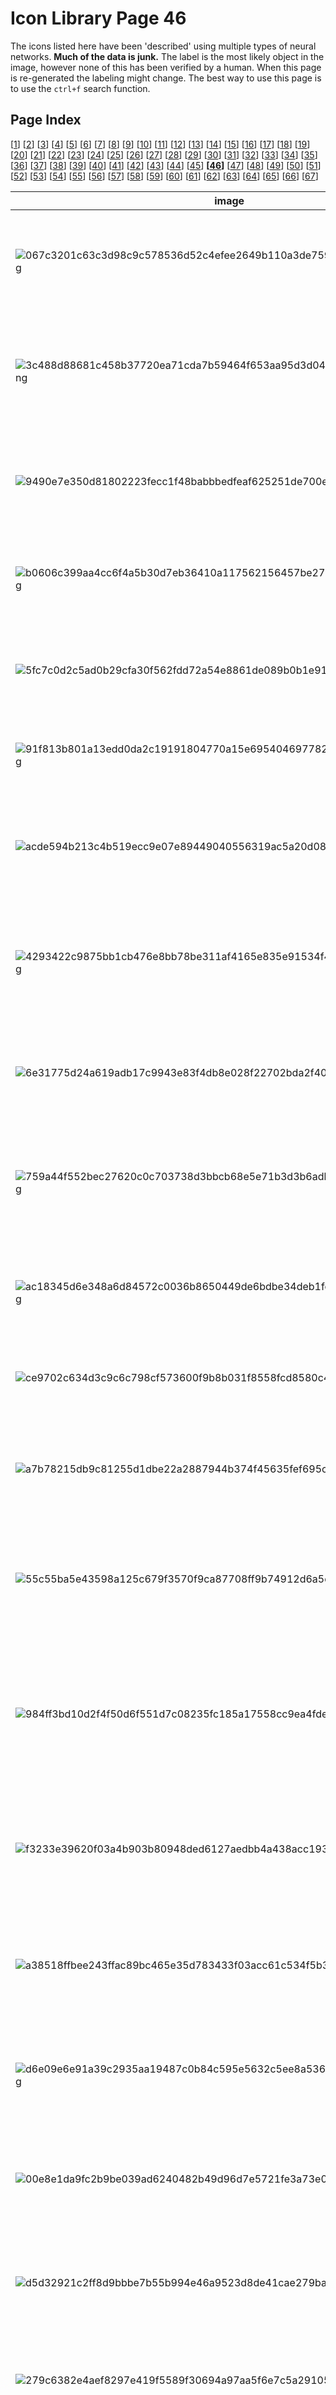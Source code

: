 # Icon Library Page 46

The icons listed here have been 'described' using multiple types of neural networks. **Much of the data is junk.** The label is the most likely object in the image, however none of this has been verified by a human. When this page is re-generated the labeling might change.
The best way to use this page is to use the `ctrl+f` search function.

## Page Index

[[1](/toyo/icons/icon_library_page_01.md)] [[2](/toyo/icons/icon_library_page_02.md)] [[3](/toyo/icons/icon_library_page_03.md)] [[4](/toyo/icons/icon_library_page_04.md)] [[5](/toyo/icons/icon_library_page_05.md)] [[6](/toyo/icons/icon_library_page_06.md)] [[7](/toyo/icons/icon_library_page_07.md)] [[8](/toyo/icons/icon_library_page_08.md)] [[9](/toyo/icons/icon_library_page_09.md)] [[10](/toyo/icons/icon_library_page_10.md)] [[11](/toyo/icons/icon_library_page_11.md)] [[12](/toyo/icons/icon_library_page_12.md)] [[13](/toyo/icons/icon_library_page_13.md)] [[14](/toyo/icons/icon_library_page_14.md)] [[15](/toyo/icons/icon_library_page_15.md)] [[16](/toyo/icons/icon_library_page_16.md)] [[17](/toyo/icons/icon_library_page_17.md)] [[18](/toyo/icons/icon_library_page_18.md)] [[19](/toyo/icons/icon_library_page_19.md)] [[20](/toyo/icons/icon_library_page_20.md)] [[21](/toyo/icons/icon_library_page_21.md)] [[22](/toyo/icons/icon_library_page_22.md)] [[23](/toyo/icons/icon_library_page_23.md)] [[24](/toyo/icons/icon_library_page_24.md)] [[25](/toyo/icons/icon_library_page_25.md)] [[26](/toyo/icons/icon_library_page_26.md)] [[27](/toyo/icons/icon_library_page_27.md)] [[28](/toyo/icons/icon_library_page_28.md)] [[29](/toyo/icons/icon_library_page_29.md)] [[30](/toyo/icons/icon_library_page_30.md)] [[31](/toyo/icons/icon_library_page_31.md)] [[32](/toyo/icons/icon_library_page_32.md)] [[33](/toyo/icons/icon_library_page_33.md)] [[34](/toyo/icons/icon_library_page_34.md)] [[35](/toyo/icons/icon_library_page_35.md)] [[36](/toyo/icons/icon_library_page_36.md)] [[37](/toyo/icons/icon_library_page_37.md)] [[38](/toyo/icons/icon_library_page_38.md)] [[39](/toyo/icons/icon_library_page_39.md)] [[40](/toyo/icons/icon_library_page_40.md)] [[41](/toyo/icons/icon_library_page_41.md)] [[42](/toyo/icons/icon_library_page_42.md)] [[43](/toyo/icons/icon_library_page_43.md)] [[44](/toyo/icons/icon_library_page_44.md)] [[45](/toyo/icons/icon_library_page_45.md)] **[[46](/toyo/icons/icon_library_page_46.md)]** [[47](/toyo/icons/icon_library_page_47.md)] [[48](/toyo/icons/icon_library_page_48.md)] [[49](/toyo/icons/icon_library_page_49.md)] [[50](/toyo/icons/icon_library_page_50.md)] [[51](/toyo/icons/icon_library_page_51.md)] [[52](/toyo/icons/icon_library_page_52.md)] [[53](/toyo/icons/icon_library_page_53.md)] [[54](/toyo/icons/icon_library_page_54.md)] [[55](/toyo/icons/icon_library_page_55.md)] [[56](/toyo/icons/icon_library_page_56.md)] [[57](/toyo/icons/icon_library_page_57.md)] [[58](/toyo/icons/icon_library_page_58.md)] [[59](/toyo/icons/icon_library_page_59.md)] [[60](/toyo/icons/icon_library_page_60.md)] [[61](/toyo/icons/icon_library_page_61.md)] [[62](/toyo/icons/icon_library_page_62.md)] [[63](/toyo/icons/icon_library_page_63.md)] [[64](/toyo/icons/icon_library_page_64.md)] [[65](/toyo/icons/icon_library_page_65.md)] [[66](/toyo/icons/icon_library_page_66.md)] [[67](/toyo/icons/icon_library_page_67.md)] 

| image | labels |
| - | - |
| ![067c3201c63c3d98c9c578536d52c4efee2649b110a3de7590c6081b8b334448.png](/img/icons/067c3201c63c3d98c9c578536d52c4efee2649b110a3de7590c6081b8b334448.png) | person, Persian cat, macaque, analog clock, polecat, book jacket, dust cover, dust jacket, dust wrapper |
| ![3c488d88681c458b37720ea71cda7b59464f653aa95d3d04613477507390861b.png](/img/icons/3c488d88681c458b37720ea71cda7b59464f653aa95d3d04613477507390861b.png) | person, Windsor tie, Band Aid, Windsor tie, Windsor tie, book jacket, dust cover, dust jacket, dust wrapper |
| ![9490e7e350d81802223fecc1f48babbbedfeaf625251de700e5b9a529aac240a.png](/img/icons/9490e7e350d81802223fecc1f48babbbedfeaf625251de700e5b9a529aac240a.png) | spaceship, analog clock, magnetic compass, modem, analog clock, pick, plectrum, plectron |
| ![b0606c399aa4cc6f4a5b30d7eb36410a117562156457be272bdf8182c64c5517.png](/img/icons/b0606c399aa4cc6f4a5b30d7eb36410a117562156457be272bdf8182c64c5517.png) | dog, chain saw, chainsaw, stopwatch, moving van, spatula, pick, plectrum, plectron |
| ![5fc7c0d2c5ad0b29cfa30f562fdd72a54e8861de089b0b1e915b3b65c917cbe3.png](/img/icons/5fc7c0d2c5ad0b29cfa30f562fdd72a54e8861de089b0b1e915b3b65c917cbe3.png) | spaceship, pick, plectrum, plectron, chain saw, digital clock, spatula, chain saw, chainsaw |
| ![91f813b801a13edd0da2c19191804770a15e695404697782e8d0920b9f0c7873.png](/img/icons/91f813b801a13edd0da2c19191804770a15e695404697782e8d0920b9f0c7873.png) | spaceship, slot, one-armed bandit, safe, safe, space bar, scoreboard |
| ![acde594b213c4b519ecc9e07e89449040556319ac5a20d081f585f627d737f55.png](/img/icons/acde594b213c4b519ecc9e07e89449040556319ac5a20d081f585f627d737f55.png) | flower, traffic light, traffic signal, stoplight, digital clock, digital clock, digital clock, strawberry |
| ![4293422c9875bb1cb476e8bb78be311af4165e835e91534f419de985142065c9.png](/img/icons/4293422c9875bb1cb476e8bb78be311af4165e835e91534f419de985142065c9.png) | person, pick, plectrum, plectron, magnetic compass, digital clock, magnetic compass, pick, plectrum, plectron |
| ![6e31775d24a619adb17c9943e83f4db8e028f22702bda2f40d597448d6d6ad19.png](/img/icons/6e31775d24a619adb17c9943e83f4db8e028f22702bda2f40d597448d6d6ad19.png) | person, chain saw, chainsaw, scoreboard, digital clock, plunger, pick, plectrum, plectron |
| ![759a44f552bec27620c0c703738d3bbcb68e5e71b3d3b6adb5439466b596bd24.png](/img/icons/759a44f552bec27620c0c703738d3bbcb68e5e71b3d3b6adb5439466b596bd24.png) | person, espresso maker, espresso maker, espresso maker, face powder, espresso maker |
| ![ac18345d6e348a6d84572c0036b8650449de6bdbe34deb1fcda7175a4142e05a.png](/img/icons/ac18345d6e348a6d84572c0036b8650449de6bdbe34deb1fcda7175a4142e05a.png) | phone, chain saw, chainsaw, analog clock, ocarina, stopwatch, pick, plectrum, plectron |
| ![ce9702c634d3c9c6c798cf573600f9b8b031f8558fcd8580c4e6671890ec80a1.png](/img/icons/ce9702c634d3c9c6c798cf573600f9b8b031f8558fcd8580c4e6671890ec80a1.png) | person, honeycomb, ocarina, analog clock, ocarina, pick, plectrum, plectron |
| ![a7b78215db9c81255d1dbe22a2887944b374f45635fef695c246f405ed02358d.png](/img/icons/a7b78215db9c81255d1dbe22a2887944b374f45635fef695c246f405ed02358d.png) | phone, stopwatch, stop watch, digital watch, digital watch, stopwatch, stopwatch, stop watch |
| ![55c55ba5e43598a125c679f3570f9ca87708ff9b74912d6a5d811190e6cfc61a.png](/img/icons/55c55ba5e43598a125c679f3570f9ca87708ff9b74912d6a5d811190e6cfc61a.png) | tree, pick, plectrum, plectron, maraca, digital clock, plunger, three-toed sloth, ai, Bradypus tridactylus |
| ![984ff3bd10d2f4f50d6f551d7c08235fc185a17558cc9ea4fdedcfe63e422ec7.png](/img/icons/984ff3bd10d2f4f50d6f551d7c08235fc185a17558cc9ea4fdedcfe63e422ec7.png) | phone, hand-held computer, hand-held microcomputer, thresher, hand-held computer, chain saw, hand-held computer, hand-held microcomputer |
| ![f3233e39620f03a4b903b80948ded6127aedbb4a438acc193baef92846a51890.png](/img/icons/f3233e39620f03a4b903b80948ded6127aedbb4a438acc193baef92846a51890.png) | person, panpipe, pandean pipe, syrinx, panpipe, upright, chain saw, panpipe, pandean pipe, syrinx |
| ![a38518ffbee243ffac89bc465e35d783433f03acc61c534f5b34a353a1be7739.png](/img/icons/a38518ffbee243ffac89bc465e35d783433f03acc61c534f5b34a353a1be7739.png) | person, revolver, six-gun, six-shooter, digital watch, digital clock, face powder, stopwatch, stop watch |
| ![d6e09e6e91a39c2935aa19487c0b84c595e5632c5ee8a53680fe5209d67473b7.png](/img/icons/d6e09e6e91a39c2935aa19487c0b84c595e5632c5ee8a53680fe5209d67473b7.png) | person, stopwatch, stop watch, barometer, analog clock, analog clock, pick, plectrum, plectron |
| ![00e8e1da9fc2b9be039ad6240482b49d96d7e5721fe3a73e031f3030bda19cc9.png](/img/icons/00e8e1da9fc2b9be039ad6240482b49d96d7e5721fe3a73e031f3030bda19cc9.png) | person, chain saw, chainsaw, chain saw, digital clock, pick, rock beauty, Holocanthus tricolor |
| ![d5d32921c2ff8d9bbbe7b55b994e46a9523d8de41cae279ba9c03c66bc08b536.png](/img/icons/d5d32921c2ff8d9bbbe7b55b994e46a9523d8de41cae279ba9c03c66bc08b536.png) | person, prayer rug, prayer mat, shoji, digital clock, whistle, panpipe, pandean pipe, syrinx |
| ![279c6382e4aef8297e419f5589f30694a97aa5f6e7c5a291052a55d94e30ac3b.png](/img/icons/279c6382e4aef8297e419f5589f30694a97aa5f6e7c5a291052a55d94e30ac3b.png) | car, chain saw, chainsaw, moving van, ambulance, chain saw, stopwatch, stop watch |
| ![08b998a553ab0e1c0bb7f6e32bd79b9efa450574813061bceb648065f6eeca03.png](/img/icons/08b998a553ab0e1c0bb7f6e32bd79b9efa450574813061bceb648065f6eeca03.png) | tree, stopwatch, stop watch, digital clock, digital clock, digital clock, analog clock |
| ![a34bdeb158259f54bf78ac224bd31a9e3c896f1eafcf917862897a6daf881125.png](/img/icons/a34bdeb158259f54bf78ac224bd31a9e3c896f1eafcf917862897a6daf881125.png) | phone, panpipe, pandean pipe, syrinx, panpipe, panpipe, Windsor tie, panpipe, pandean pipe, syrinx |
| ![13490a193d549aceeee541da23649014daf4c6b9120f6ea2da700a5c8afad052.png](/img/icons/13490a193d549aceeee541da23649014daf4c6b9120f6ea2da700a5c8afad052.png) | cat, jersey, T-shirt, tee shirt, book jacket, digital clock, whistle, panpipe, pandean pipe, syrinx |
| ![0311518ca2a59307fba3d8ab4e685b9aaa9152f526cd8e083db53ee10b072e09.png](/img/icons/0311518ca2a59307fba3d8ab4e685b9aaa9152f526cd8e083db53ee10b072e09.png) | person, pick, plectrum, plectron, book jacket, digital clock, analog clock, pick, plectrum, plectron |
| ![0cd902d85e2ad8f42523374324ccf0d1ecbc49fef99bd7f815c3ad1c06b3045f.png](/img/icons/0cd902d85e2ad8f42523374324ccf0d1ecbc49fef99bd7f815c3ad1c06b3045f.png) | person, pick, plectrum, plectron, jersey, Windsor tie, Windsor tie, pick, plectrum, plectron |
| ![6c087ca3beeabd672738c71cf988cdf9da207ad98aa865baa3311705f463016b.png](/img/icons/6c087ca3beeabd672738c71cf988cdf9da207ad98aa865baa3311705f463016b.png) | spaceship, chain saw, chainsaw, digital clock, traffic light, maraca, pick, plectrum, plectron |
| ![1e0608f30687917d3f69cb11fc8e422e406ddfe702f47d9d98bba71de4e12919.png](/img/icons/1e0608f30687917d3f69cb11fc8e422e406ddfe702f47d9d98bba71de4e12919.png) | spaceship, moving van, moving van, moving van, spatula, chain saw, chainsaw |
| ![3aa60be851a33ecd3aea72c3d315848bcd9e38de25f0deb6ee1217581e50276a.png](/img/icons/3aa60be851a33ecd3aea72c3d315848bcd9e38de25f0deb6ee1217581e50276a.png) | person, slot, one-armed bandit, slide rule, screen, safety pin, slide rule, slipstick |
| ![44d9566f01a773800ecff018449d899675ad443d7481065b79770caa66d7b5fb.png](/img/icons/44d9566f01a773800ecff018449d899675ad443d7481065b79770caa66d7b5fb.png) | spaceship, panpipe, pandean pipe, syrinx, hair spray, panpipe, maraca, hair spray |
| ![55beeea5b2fdf2f626e200936a7bf325a3c2f5a95893ae866a6b3ad34b8fe250.png](/img/icons/55beeea5b2fdf2f626e200936a7bf325a3c2f5a95893ae866a6b3ad34b8fe250.png) | dog, chain saw, chainsaw, chain saw, power drill, cleaver, pick, plectrum, plectron |
| ![fcdef80c855695e40d68e3edad286548382483654749a9ef8651b19513fdf3b6.png](/img/icons/fcdef80c855695e40d68e3edad286548382483654749a9ef8651b19513fdf3b6.png) | tree, Windsor tie, safety pin, waffle iron, theater curtain, pick, plectrum, plectron |
| ![cc898597c219df12d97087c5668ba89991138766f089769421eadcde2f1bdb46.png](/img/icons/cc898597c219df12d97087c5668ba89991138766f089769421eadcde2f1bdb46.png) | person, chain saw, chainsaw, safety pin, frying pan, whistle, hair slide |
| ![892428c980a646d1bb8f8a4df0cb5b0ef207827e9bc825b839cafb2c75dbb0a0.png](/img/icons/892428c980a646d1bb8f8a4df0cb5b0ef207827e9bc825b839cafb2c75dbb0a0.png) | person, hair spray, spatula, whistle, whistle, chain saw, chainsaw |
| ![e0f7b5d230514e6d34cbce42289cc666b002ab89e651044afdea9d0a460d342e.png](/img/icons/e0f7b5d230514e6d34cbce42289cc666b002ab89e651044afdea9d0a460d342e.png) | tree, packet, Kerry blue terrier, frying pan, rock beauty, jersey, T-shirt, tee shirt |
| ![0c086176c4bee1d58601701744c2f417474e3a9f87b91ed0f9fa0d19dd7e3d1e.png](/img/icons/0c086176c4bee1d58601701744c2f417474e3a9f87b91ed0f9fa0d19dd7e3d1e.png) | person, ski, desktop computer, cleaver, cleaver, chain saw, chainsaw |
| ![7be5cb8e984a3ee29d9a05f64796aaffdcf4089526637258859a1cbf316d296e.png](/img/icons/7be5cb8e984a3ee29d9a05f64796aaffdcf4089526637258859a1cbf316d296e.png) | person, ski, spatula, digital clock, ski, hand-held computer, hand-held microcomputer |
| ![214179433e33d3442b8310f93587876d2a9b39b7a1ac830c7fc419e47b1bce95.png](/img/icons/214179433e33d3442b8310f93587876d2a9b39b7a1ac830c7fc419e47b1bce95.png) | phone, cleaver, meat cleaver, chopper, analog clock, spotlight, whistle, siamang, Hylobates syndactylus, Symphalangus syndactylus |
| ![8fa62b4f4603c20bc5bfd5a84dedc394d8aaf6e6d28d61cd4f9eba2d16845080.png](/img/icons/8fa62b4f4603c20bc5bfd5a84dedc394d8aaf6e6d28d61cd4f9eba2d16845080.png) | person, plunger, plumber's helper, panpipe, oboe, chain saw, matchstick |
| ![3b6c4a4ca39c2119f08c5dc4cdff04b70ddf17a5700131f7e2529f1196cc8d98.png](/img/icons/3b6c4a4ca39c2119f08c5dc4cdff04b70ddf17a5700131f7e2529f1196cc8d98.png) | car, cleaver, meat cleaver, chopper, lotion, power drill, safety pin, chain saw, chainsaw |
| ![cec156539b01b7cf21fe0c4101ce5a676680e9b28636a46d257bc898fb8f18a4.png](/img/icons/cec156539b01b7cf21fe0c4101ce5a676680e9b28636a46d257bc898fb8f18a4.png) | person, kite, envelope, nematode, nematode, envelope |
| ![d30655f0f74dac6f7dc123d8129e3c0d54ec8b3e7ad33b12dd0fc4ded5b1f753.png](/img/icons/d30655f0f74dac6f7dc123d8129e3c0d54ec8b3e7ad33b12dd0fc4ded5b1f753.png) | person, analog clock, digital clock, television, digital clock, lipstick, lip rouge |
| ![d84d61e6c7288ebf44ccad6c6becbdc35bfbeb9e473a83824f3c929ff811b272.png](/img/icons/d84d61e6c7288ebf44ccad6c6becbdc35bfbeb9e473a83824f3c929ff811b272.png) | person, switch, electric switch, electrical switch, hand-held computer, switch, face powder, lipstick, lip rouge |
| ![3609f11b9d410857df426b749f766420bec13b4ba0976f673bedbad1fc923720.png](/img/icons/3609f11b9d410857df426b749f766420bec13b4ba0976f673bedbad1fc923720.png) | person, jersey, T-shirt, tee shirt, jersey, digital watch, jersey, panpipe, pandean pipe, syrinx |
| ![30810fa53f549e391086b8fa5b45329b1c23a679d884b814a3eaa2c59be30b58.png](/img/icons/30810fa53f549e391086b8fa5b45329b1c23a679d884b814a3eaa2c59be30b58.png) | dog, chain saw, chainsaw, panpipe, panpipe, whistle, maraca |
| ![eb3e7630417e6079abaebe815ce222634db70411f746f365396ff916aa83545d.png](/img/icons/eb3e7630417e6079abaebe815ce222634db70411f746f365396ff916aa83545d.png) | spaceship, stopwatch, stop watch, stopwatch, chain saw, punching bag, shield, buckler |
| ![a8555a18e75e64f98195e1020c648b164d4fd0150eda5f16a821f9b61913515e.png](/img/icons/a8555a18e75e64f98195e1020c648b164d4fd0150eda5f16a821f9b61913515e.png) | person, screen, CRT screen, screen, switch, screen, pick, plectrum, plectron |
| ![6d0a9a0b0fb47d0da5cf0e1b2bde8eb40237ad4e9c4b95c7b5e6a59aa273bdf3.png](/img/icons/6d0a9a0b0fb47d0da5cf0e1b2bde8eb40237ad4e9c4b95c7b5e6a59aa273bdf3.png) | sun, switch, electric switch, electrical switch, switch, binder, book jacket, digital clock |
| ![58891cea8adcf9e35f21c08de830020fcaba5a6cd2aab5e4b4f9a62bc5486de8.png](/img/icons/58891cea8adcf9e35f21c08de830020fcaba5a6cd2aab5e4b4f9a62bc5486de8.png) | cat, affenpinscher, monkey pinscher, monkey dog, lotion, screen, affenpinscher, jersey, T-shirt, tee shirt |
| ![d5c550eaab4db61ad38284de3a9b1799b31f712b58bee2095f37969f259cd6b3.png](/img/icons/d5c550eaab4db61ad38284de3a9b1799b31f712b58bee2095f37969f259cd6b3.png) | person, Band Aid, nipple, sunscreen, lotion, nipple |
| ![da206ae7826a05b18bb8e2aa3d23b97550d112cbe3e138cdaa7939c4d07850dc.png](/img/icons/da206ae7826a05b18bb8e2aa3d23b97550d112cbe3e138cdaa7939c4d07850dc.png) | person, screw, screw, chain saw, oboe, letter opener, paper knife, paperknife |
| ![ab138c775369eaa9ed87855ab6d17f6f0ebe6206ba3cf7d847d4456822a0ee2f.png](/img/icons/ab138c775369eaa9ed87855ab6d17f6f0ebe6206ba3cf7d847d4456822a0ee2f.png) | person, chain saw, chainsaw, waffle iron, frying pan, cleaver, chain saw, chainsaw |
| ![b28835eaf34b8884c8603b1c54ae95ec28421033a0539b8051a8851d7bba48e7.png](/img/icons/b28835eaf34b8884c8603b1c54ae95ec28421033a0539b8051a8851d7bba48e7.png) | phone, birdhouse, gong, oil filter, gong, face powder |
| ![3717cd29245fec1a6a2a9cb7486992fb56cf97b593f496452f85f9591225c5a8.png](/img/icons/3717cd29245fec1a6a2a9cb7486992fb56cf97b593f496452f85f9591225c5a8.png) | person, loupe, jeweler's loupe, pick, ocarina, ocarina, jersey, T-shirt, tee shirt |
| ![a6a038baef2604894695a72d9a9110ee407e58756f9d11427c52082f08a7742e.png](/img/icons/a6a038baef2604894695a72d9a9110ee407e58756f9d11427c52082f08a7742e.png) | tree, chain saw, chainsaw, chain, chain, safety pin, abacus |
| ![6696c172916a55578af9e6e21e83ec354c0f9439c65ba717633823c3dbf1568b.png](/img/icons/6696c172916a55578af9e6e21e83ec354c0f9439c65ba717633823c3dbf1568b.png) | tree, consomme, muzzle, web site, honeycomb, panpipe, pandean pipe, syrinx |
| ![a408e98a459000860382c0f14347529c15468959f63378f568ea4c0d01dd5fac.png](/img/icons/a408e98a459000860382c0f14347529c15468959f63378f568ea4c0d01dd5fac.png) | phone, cleaver, meat cleaver, chopper, safety pin, binder, geyser, pedestal, plinth, footstall |
| ![d7cafc4c35718c7e061e971a6d3de78299b8c4ea49563d8e7c32e456114002b2.png](/img/icons/d7cafc4c35718c7e061e971a6d3de78299b8c4ea49563d8e7c32e456114002b2.png) | person, scoreboard, scoreboard, lotion, prison, panpipe, pandean pipe, syrinx |
| ![15267aeeccfcd6f76458429dd81ef49dfc95d7cbd8464dd959e4f83c6c0d775b.png](/img/icons/15267aeeccfcd6f76458429dd81ef49dfc95d7cbd8464dd959e4f83c6c0d775b.png) | person, hand-held computer, hand-held microcomputer, Windsor tie, hand-held computer, scoreboard, digital watch |
| ![c6e9842463d83cad839fc19a32b11fa4783774218537fd2f10d05135554c62de.png](/img/icons/c6e9842463d83cad839fc19a32b11fa4783774218537fd2f10d05135554c62de.png) | person, cassette, digital watch, espresso maker, sunscreen, gibbon, Hylobates lar |
| ![bb9f49850ac221995923c9ccdc79e004a2cb128863e19d5b0dbab42e16aefc8c.png](/img/icons/bb9f49850ac221995923c9ccdc79e004a2cb128863e19d5b0dbab42e16aefc8c.png) | person, pick, plectrum, plectron, packet, digital watch, jersey, comic book |
| ![2635049e3b3d0e8e409a76821d0430760bd741f949986f180040fc396ede5a63.png](/img/icons/2635049e3b3d0e8e409a76821d0430760bd741f949986f180040fc396ede5a63.png) | spaceship, pedestal, plinth, footstall, hourglass, hourglass, plunger, bearskin, busby, shako |
| ![38d002a8502b20bf3e9b44a0c5aa303c2f5e76ef2eec7746b58e271a1d2deefa.png](/img/icons/38d002a8502b20bf3e9b44a0c5aa303c2f5e76ef2eec7746b58e271a1d2deefa.png) | dog, hair spray, hair spray, slot, digital clock, golden retriever |
| ![dabf50a8aed98ca411e032b156b25055b00595e1c9a798b555b55fb48278613e.png](/img/icons/dabf50a8aed98ca411e032b156b25055b00595e1c9a798b555b55fb48278613e.png) | person, stopwatch, stop watch, bolo tie, stopwatch, pick, pick, plectrum, plectron |
| ![0e5c6ff82ae1cd535e5aa074cc4644fe082a8ec32a187614ab8a7561fa6ea379.png](/img/icons/0e5c6ff82ae1cd535e5aa074cc4644fe082a8ec32a187614ab8a7561fa6ea379.png) | phone, guillotine, digital clock, crossword puzzle, pick, panpipe, pandean pipe, syrinx |
| ![012513607a2cdde833eb698d0b1f9853110e9ce9cf1715f0f48cc85cc38375c7.png](/img/icons/012513607a2cdde833eb698d0b1f9853110e9ce9cf1715f0f48cc85cc38375c7.png) | dog, whiskey jug, whiskey jug, candle, whistle, tick |
| ![4f0b12ff358f2a50ddb94d19a83b937f7cc66dc579d57a66a682d81618e5b6f4.png](/img/icons/4f0b12ff358f2a50ddb94d19a83b937f7cc66dc579d57a66a682d81618e5b6f4.png) | person, scoreboard, scoreboard, scoreboard, hair spray, jersey, T-shirt, tee shirt |
| ![414d56b486a8b611f44ac04c290dd00f88668626d134112d9ac438db06ed2f96.png](/img/icons/414d56b486a8b611f44ac04c290dd00f88668626d134112d9ac438db06ed2f96.png) | person, slot, one-armed bandit, prayer rug, digital clock, abacus, panpipe, pandean pipe, syrinx |
| ![ab3ffb94a5280bdc8b820c3292f0f6b27793f76a1b8c0f411a9f48ece96d6b11.png](/img/icons/ab3ffb94a5280bdc8b820c3292f0f6b27793f76a1b8c0f411a9f48ece96d6b11.png) | tree, analog clock, digital clock, digital clock, soccer ball, soccer ball |
| ![9f4f1d6d6221a47ba13b5c459a80932ec296ccb8b15b2a42db7f3e0dcccb89cb.png](/img/icons/9f4f1d6d6221a47ba13b5c459a80932ec296ccb8b15b2a42db7f3e0dcccb89cb.png) | person, stopwatch, stop watch, switch, digital watch, sunscreen, lesser panda, red panda, panda, bear cat, cat bear, Ailurus fulgens |
| ![c6d53db7d88729a417c8431e2fa16af424fbc99b4387009f42862b5586bb17ca.png](/img/icons/c6d53db7d88729a417c8431e2fa16af424fbc99b4387009f42862b5586bb17ca.png) | cat, chain saw, chainsaw, pick, pick, eggnog, pick, plectrum, plectron |
| ![e92c45c8a49d5ad8477b225396bf93f105510a3a88d87958e55fca906c4f9922.png](/img/icons/e92c45c8a49d5ad8477b225396bf93f105510a3a88d87958e55fca906c4f9922.png) | dog, guillotine, guillotine, guillotine, safety pin, panpipe, pandean pipe, syrinx |
| ![022a23884781946ee1f74c8dbdd5bf47ac843136484cd29c9f1f0fa268ae75bf.png](/img/icons/022a23884781946ee1f74c8dbdd5bf47ac843136484cd29c9f1f0fa268ae75bf.png) | dog, oil filter, ocarina, ocarina, oil filter, polecat, fitch, foulmart, foumart, Mustela putorius |
| ![37c7f0e6739d94b6a6382c890ef884550633dcec52c16c47dfe459f28e53f832.png](/img/icons/37c7f0e6739d94b6a6382c890ef884550633dcec52c16c47dfe459f28e53f832.png) | person, bearskin, busby, shako, pick, rock beauty, rock beauty, pick, plectrum, plectron |
| ![49a92f5c0eec5f00b3bf2813d75bfed8a3efc63037d3b447c20521c8189cf284.png](/img/icons/49a92f5c0eec5f00b3bf2813d75bfed8a3efc63037d3b447c20521c8189cf284.png) | person, hair spray, hair spray, digital clock, digital clock, digital clock |
| ![fdc201274fc826fd94772d33da91291434cf6b2b571ef83db743af8281d58f41.png](/img/icons/fdc201274fc826fd94772d33da91291434cf6b2b571ef83db743af8281d58f41.png) | phone, cassette player, cassette player, cassette player, face powder, analog clock |
| ![217a1121b003ef390c8ea0ff1e4ddc605a26da73639da2fac520cc1db1a6408e.png](/img/icons/217a1121b003ef390c8ea0ff1e4ddc605a26da73639da2fac520cc1db1a6408e.png) | person, combination lock, hand-held computer, frying pan, hand-held computer, hourglass |
| ![fd7a9e9144e027d068df892a651ba24f36779d65c82ecb760b9a4ad1299491d1.png](/img/icons/fd7a9e9144e027d068df892a651ba24f36779d65c82ecb760b9a4ad1299491d1.png) | person, Windsor tie, thresher, Windsor tie, ocarina, triceratops |
| ![9068efbb12bb347c24719f5a6cd0e436001e3a931bb92ba79d9b3fad3e48427b.png](/img/icons/9068efbb12bb347c24719f5a6cd0e436001e3a931bb92ba79d9b3fad3e48427b.png) | phone, cardoon, cardoon, Petri dish, velvet, analog clock |
| ![3a514892735b0eadb8149bc78c0116bb98291177ce993d3f1eb611dcc5eec987.png](/img/icons/3a514892735b0eadb8149bc78c0116bb98291177ce993d3f1eb611dcc5eec987.png) | person, lotion, lotion, lotion, lotion, pedestal, plinth, footstall |
| ![b8d9e8c45de71b5659228ee1c9158e7d2ebc29d07b44586f3169b9bd9c1b1731.png](/img/icons/b8d9e8c45de71b5659228ee1c9158e7d2ebc29d07b44586f3169b9bd9c1b1731.png) | person, barrel, cask, whiskey jug, barrel, Windsor tie, tiger, Panthera tigris |
| ![c9a2a1197709b41445ef5e75e6edcde461522248a05166bf11e8db2df6948471.png](/img/icons/c9a2a1197709b41445ef5e75e6edcde461522248a05166bf11e8db2df6948471.png) | phone, cleaver, meat cleaver, chopper, desktop computer, screen, screen, oil filter |
| ![06fcc8483d22187d13da2076f3d24029c5485e25c062e6d0ce7917233bb7d054.png](/img/icons/06fcc8483d22187d13da2076f3d24029c5485e25c062e6d0ce7917233bb7d054.png) | dog, muzzle, langur, Windsor tie, whiskey jug, nipple |
| ![479525513b78ac72b39569bbec39e6b5b9b1e30c1a91e14734ead15de0a23d0d.png](/img/icons/479525513b78ac72b39569bbec39e6b5b9b1e30c1a91e14734ead15de0a23d0d.png) | person, velvet, prayer rug, jigsaw puzzle, velvet, pick, plectrum, plectron |
| ![95920cda99b31127457824fb49acf6636aa543e6cae39b1e601a0466199977cf.png](/img/icons/95920cda99b31127457824fb49acf6636aa543e6cae39b1e601a0466199977cf.png) | tree, custard apple, analog clock, digital clock, rock beauty, rock beauty, Holocanthus tricolor |
| ![4afdf89bf413ad6cbfcc9022b6852255475e1691f7742df9cf4f11727b6fdb06.png](/img/icons/4afdf89bf413ad6cbfcc9022b6852255475e1691f7742df9cf4f11727b6fdb06.png) | person, stopwatch, stop watch, digital watch, power drill, Windsor tie, bearskin, busby, shako |
| ![f211337b97d42ce6f781aa42b7b9a5c3fd2762204cc13105f2e58814e3d88118.png](/img/icons/f211337b97d42ce6f781aa42b7b9a5c3fd2762204cc13105f2e58814e3d88118.png) | person, revolver, six-gun, six-shooter, pick, digital clock, black grouse, pick, plectrum, plectron |
| ![f0bea473bf307805bf24e8fa76414eee8d73f6b131364b50bf7d06a27ccdf8f7.png](/img/icons/f0bea473bf307805bf24e8fa76414eee8d73f6b131364b50bf7d06a27ccdf8f7.png) | person, packet, nipple, punching bag, Windsor tie, punching bag, punch bag, punching ball, punchball |
| ![e63a59ee12d2801118270e9f8eaf35e1eccc2a626e5ec15ba5d99e04ea65582d.png](/img/icons/e63a59ee12d2801118270e9f8eaf35e1eccc2a626e5ec15ba5d99e04ea65582d.png) | phone, ice bear, polar bear, Ursus Maritimus, Thalarctos maritimus, safety pin, grey whale, killer whale, nipple |
| ![557fc65c885281a1d8018979d67bf989ce6155a3079064ca2ae27106690c4739.png](/img/icons/557fc65c885281a1d8018979d67bf989ce6155a3079064ca2ae27106690c4739.png) | person, hatchet, nail, whistle, screw, hatchet |
| ![67f4e9e3992da5a7f2660cb930f45b64af9404072d51eeccea848afcc8937cc2.png](/img/icons/67f4e9e3992da5a7f2660cb930f45b64af9404072d51eeccea848afcc8937cc2.png) | person, stopwatch, stop watch, assault rifle, panpipe, spatula, pick, plectrum, plectron |
| ![193c27b8f5499823f97a1d32ef83c8a0f4835d4f03ad9f6ae4d604b92a46303f.png](/img/icons/193c27b8f5499823f97a1d32ef83c8a0f4835d4f03ad9f6ae4d604b92a46303f.png) | tree, panpipe, pandean pipe, syrinx, panpipe, rock beauty, velvet, packet |
| ![745e68921844f44678121d357b965051272e8a4df9cbf6176702a7a8126ca229.png](/img/icons/745e68921844f44678121d357b965051272e8a4df9cbf6176702a7a8126ca229.png) | phone, web site, website, internet site, site, web site, spatula, spatula, switch, electric switch, electrical switch |
| ![e06897046d814393e67c5fd40150b17390104e0ce630c9e03eabc81405e62b63.png](/img/icons/e06897046d814393e67c5fd40150b17390104e0ce630c9e03eabc81405e62b63.png) | person, stopwatch, stop watch, switch, frying pan, ocarina, stopwatch, stop watch |
| ![6ea7e706aeb07c424796b2ed4400b8d9b6bff5bb9b7aa3687213c3bb47d46826.png](/img/icons/6ea7e706aeb07c424796b2ed4400b8d9b6bff5bb9b7aa3687213c3bb47d46826.png) | person, stopwatch, stop watch, barometer, stopwatch, pick, otterhound, otter hound |
| ![6073d4c994fbba7547f603fd63f5a3d215a2fb336900adced769dfe853512c69.png](/img/icons/6073d4c994fbba7547f603fd63f5a3d215a2fb336900adced769dfe853512c69.png) | person, chain saw, chainsaw, digital clock, digital clock, jack-o'-lantern, jack-o'-lantern |
| ![d7ee739ebc631902ad12f21ac78e33eafc2cd9753228ef3462b3943fff74980b.png](/img/icons/d7ee739ebc631902ad12f21ac78e33eafc2cd9753228ef3462b3943fff74980b.png) | dog, ocarina, sweet potato, ocarina, digital clock, rock beauty, three-toed sloth, ai, Bradypus tridactylus |
| ![a396241a086f33c3d4295d4995ccf054abd24c5359591fab9a615f34bb5db794.png](/img/icons/a396241a086f33c3d4295d4995ccf054abd24c5359591fab9a615f34bb5db794.png) | phone, hair spray, whistle, lotion, whistle, nipple |
| ![38645c601552d4b69db400316ad596a4e1cc363d3b82758101668713285a3002.png](/img/icons/38645c601552d4b69db400316ad596a4e1cc363d3b82758101668713285a3002.png) | person, maraca, ocarina, ocarina, ocarina, bearskin, busby, shako |
| ![068c578c4929fb7a183c10381494786b830544f288da62c331f0dd3c51369c9f.png](/img/icons/068c578c4929fb7a183c10381494786b830544f288da62c331f0dd3c51369c9f.png) | person, combination lock, safety pin, safety pin, safety pin, safety pin |
